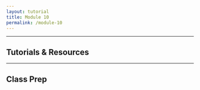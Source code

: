 ```yaml
---
layout: tutorial
title: Module 10
permalink: /module-10
---
```



<hr>

## Tutorials & Resources



<hr>

## Class Prep

